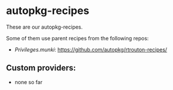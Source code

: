 # autopkg-recipes

These are our autopkg-recipes.

Some of them use parent recipes from the following repos:
- _Privileges.munki_: https://github.com/autopkg/rtrouton-recipes/

## Custom providers:
- none so far

